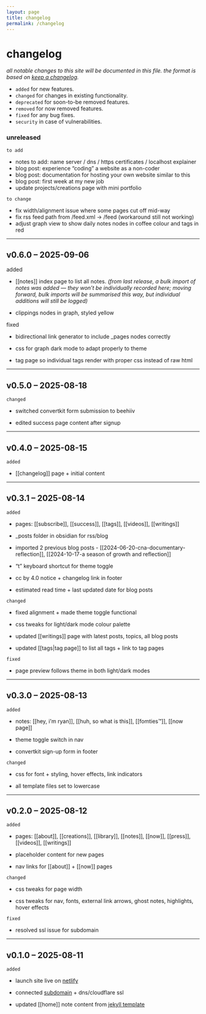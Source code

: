 ```yaml
---
layout: page
title: changelog
permalink: /changelog
---
```

# changelog
*all notable changes to this site will be documented in this file. the format is based on [keep a changelog](https://keepachangelog.com/en/1.1.0/).*

- `added` for new features.
- `changed` for changes in existing functionality.
- `deprecated` for soon-to-be removed features.
- `removed` for now removed features.
- `fixed` for any bug fixes.
- `security` in case of vulnerabilities.

### **unreleased**

`to add`
- notes to add: name server / dns / https certificates / localhost explainer
- blog post: experience “coding” a website as a non-coder
- blog post: documentation for hosting your own website similar to this
- blog post: first week at my new job
- update projects/creations page with mini portfolio

`to change`
- fix width/alignment issue where some pages cut off mid-way
- fix rss feed path from /feed.xml → /feed (workaround still not working)
- adjust graph view to show daily notes nodes in coffee colour and tags in red

---
## **v0.6.0 – 2025-09-06**

  

added

- [[notes]] index page to list all notes. _(from last release, a bulk import of notes was added — they won’t be individually recorded here; moving forward, bulk imports will be summarised this way, but individual additions will still be logged)_
    
- clippings nodes in graph, styled yellow

  

fixed

- bidirectional link generator to include _pages nodes correctly
    
- css for graph dark mode to adapt properly to theme
    
- tag page so individual tags render with proper css instead of raw html

---
## **v0.5.0 – 2025-08-18**

  

`changed`

- switched convertkit form submission to beehiiv
    
- edited success page content after signup

---
## **v0.4.0 – 2025-08-15**

  

`added`

- [[changelog]] page + initial content
    

---

## **v0.3.1 – 2025-08-14**

  

`added`

- pages: [[subscribe]], [[success]], [[tags]], [[videos]], [[writings]]
    
- _posts folder in obsidian for rss/blog
    
- imported 2 previous blog posts - [[2024-06-20-cna-documentary-reflection]], [[2024-10-17-a season of growth and reflection]]
    
- “t” keyboard shortcut for theme toggle
    
- cc by 4.0 notice + changelog link in footer
    
- estimated read time + last updated date for blog posts
    

  

`changed`

- fixed alignment + made theme toggle functional
    
- css tweaks for light/dark mode colour palette
    
- updated [[writings]] page with latest posts, topics, all blog posts
    
- updated [[tags|tag page]] to list all tags + link to tag pages
    

  

`fixed`

- page preview follows theme in both light/dark modes
    

---

## **v0.3.0 – 2025-08-13**

  

`added`

- notes: [[hey, i'm ryan]], [[huh, so what is this]], [[fomties™]], [[now page]]
    
- theme toggle switch in nav
    
- convertkit sign-up form in footer
    

  

`changed`

- css for font + styling, hover effects, link indicators
    
- all template files set to lowercase
    

---

## **v0.2.0 – 2025-08-12**

  

`added`

- pages: [[about]], [[creations]], [[library]], [[notes]], [[now]], [[press]], [[videos]], [[writings]]
    
- placeholder content for new pages
    
- nav links for [[about]] + [[now]] pages
    

  

`changed`

- css tweaks for page width
    
- css tweaks for nav, fonts, external link arrows, ghost notes, highlights, hover effects
    

  

`fixed`

- resolved ssl issue for subdomain
    

---

## **v0.1.0 – 2025-08-11**

  

`added`

- launch site live on [netlify](https://fomties.netlify.app)
    
- connected [subdomain](https://www.notes.ryeones.com) + dns/cloudflare ssl
    
- updated [[home]] note content from [jekyll template](https://github.com/oguzcanoguz/digital-garden-jekyll-template)
    


